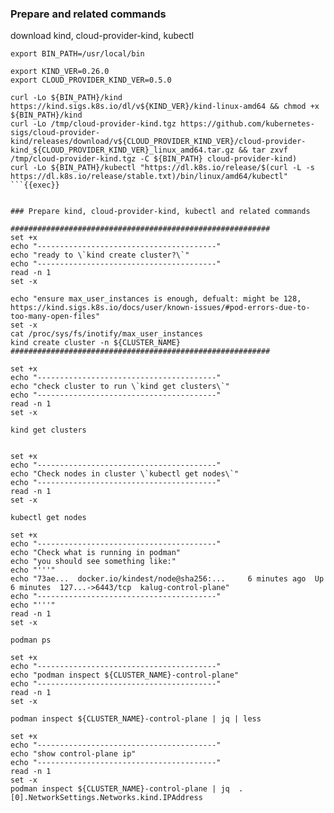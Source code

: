 ### Prepare and related commands

download kind, cloud-provider-kind, kubectl

```
export BIN_PATH=/usr/local/bin

export KIND_VER=0.26.0
export CLOUD_PROVIDER_KIND_VER=0.5.0

curl -Lo ${BIN_PATH}/kind https://kind.sigs.k8s.io/dl/v${KIND_VER}/kind-linux-amd64 && chmod +x ${BIN_PATH}/kind
curl -Lo /tmp/cloud-provider-kind.tgz https://github.com/kubernetes-sigs/cloud-provider-kind/releases/download/v${CLOUD_PROVIDER_KIND_VER}/cloud-provider-kind_${CLOUD_PROVIDER_KIND_VER}_linux_amd64.tar.gz && tar zxvf /tmp/cloud-provider-kind.tgz -C ${BIN_PATH} cloud-provider-kind)
curl -Lo ${BIN_PATH}/kubectl "https://dl.k8s.io/release/$(curl -L -s https://dl.k8s.io/release/stable.txt)/bin/linux/amd64/kubectl"
```{{exec}}


### Prepare kind, cloud-provider-kind, kubectl and related commands

##########################################################
set +x
echo "----------------------------------------"
echo "ready to \`kind create cluster?\`"
echo "----------------------------------------"
read -n 1
set -x

echo "ensure max_user_instances is enough, defualt: might be 128, https://kind.sigs.k8s.io/docs/user/known-issues/#pod-errors-due-to-too-many-open-files"
set -x
cat /proc/sys/fs/inotify/max_user_instances
kind create cluster -n ${CLUSTER_NAME}
##########################################################

set +x
echo "----------------------------------------"
echo "check cluster to run \`kind get clusters\`"
echo "----------------------------------------"
read -n 1
set -x

kind get clusters


set +x
echo "----------------------------------------"
echo "Check nodes in cluster \`kubectl get nodes\`"
echo "----------------------------------------"
read -n 1
set -x

kubectl get nodes

set +x
echo "----------------------------------------"
echo "Check what is running in podman"
echo "you should see something like:"
echo "'''"
echo "73ae...  docker.io/kindest/node@sha256:...     6 minutes ago  Up 6 minutes  127...->6443/tcp  kalug-control-plane"
echo "----------------------------------------"
echo "'''"
read -n 1
set -x

podman ps

set +x
echo "----------------------------------------"
echo "podman inspect ${CLUSTER_NAME}-control-plane"
echo "----------------------------------------"
read -n 1
set -x

podman inspect ${CLUSTER_NAME}-control-plane | jq | less

set +x
echo "----------------------------------------"
echo "show control-plane ip"
echo "----------------------------------------"
read -n 1
set -x
podman inspect ${CLUSTER_NAME}-control-plane | jq  .[0].NetworkSettings.Networks.kind.IPAddress
